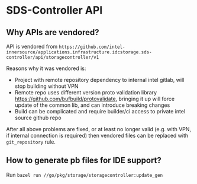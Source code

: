 <!--INTEL CONFIDENTIAL-->
<!--Copyright (C) 2023 Intel Corporation-->
# SDS-Controller API
## Why APIs are vendored?
API is vendored from `https://github.com/intel-innersource/applications.infrastructure.idcstorage.sds-controller/api/storagecontroller/v1` 

Reasons why it was vendored is:
- Project with remote repository dependency to internal intel gitlab, will stop building without VPN
- Remote repo uses different version proto validation library https://github.com/bufbuild/protovalidate, bringing it up will force update of the common lib, and can introduce breaking changes
- Build can be complicated and require builder/ci access to private intel source github repo

After all above problems are fixed, or at least no longer valid (e.g. with VPN, if internal connection is required) then vendored files can be replaced with `git_repository` rule.

## How to generate pb files for IDE support?
Run
`bazel run //go/pkg/storage/storagecontroller:update_gen`